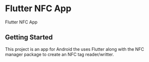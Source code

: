 # Flutter NFC App

Flutter NFC App

## Getting Started

This project is an app for Android the uses Flutter along with the NFC manager package to create an NFC tag reader/writter.
